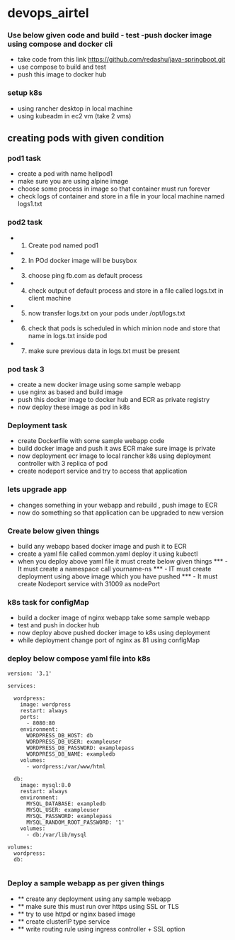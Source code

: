 # devops_airtel

### Use below given code and build - test -push docker image using compose and docker cli

- take code from this link https://github.com/redashu/java-springboot.git
- use compose to build and test
- push this image to docker hub 

### setup k8s 
- using rancher desktop in local machine 
- using kubeadm in ec2 vm (take 2 vms)

## creating pods with given condition

### pod1 task 
- create a pod with name hellpod1 
- make sure you are using alpine image
- choose some process in image so that container must run forever
- check logs of container and store in a file in your local machine named logs1.txt 

### pod2 task 

 -  1. Create pod named  <yourname>pod1
 -  2. In POd docker image will be busybox 
 -  3. choose ping fb.com as default process
 -  4. check output of default process and store in a file  called logs.txt in client machine 
 -  5. now transfer logs.txt on your pods under /opt/logs.txt 
 -  6. check that pods is scheduled in which minion node and store that name in logs.txt inside pod 
 -  7. make sure previous data in logs.txt must be present 

 ### pod task 3 

 - create a new docker image using some sample webapp 
 - use nginx as based and build image 
 - push this docker image to docker hub  and ECR as private registry 
 - now deploy these image as pod in k8s

### Deployment task 

- create Dockerfile with some sample webapp code 
- build docker image and push it  aws ECR make sure image is private
- now deployment ecr image to local rancher k8s using deployment controller with 3 replica of pod
- create nodeport service and try to access that application

### lets upgrade app
- changes something in your webapp and rebuild , push image to ECR
- now do something so that application can be upgraded to new version

### Create below given things 

- build any webapp based docker image and push it to ECR 
- create a yaml file called common.yaml deploy it using kubectl 
- when you deploy above yaml file it must create below given things 
    *** - It must create a namespace call yourname-ns
    *** - IT must create deployment using above image which you have pushed 
    *** - It must create Nodeport service with 31009 as nodePort 

### k8s task for configMap

- build a docker image of nginx webapp take some sample webapp 
- test and push in docker hub 
- now deploy above pushed docker image to k8s using deployment 
- while deployment change port of nginx as 81 using configMap 

### deploy below compose yaml file into k8s 

```
version: '3.1'

services:

  wordpress:
    image: wordpress
    restart: always
    ports:
      - 8080:80
    environment:
      WORDPRESS_DB_HOST: db
      WORDPRESS_DB_USER: exampleuser
      WORDPRESS_DB_PASSWORD: examplepass
      WORDPRESS_DB_NAME: exampledb
    volumes:
      - wordpress:/var/www/html

  db:
    image: mysql:8.0
    restart: always
    environment:
      MYSQL_DATABASE: exampledb
      MYSQL_USER: exampleuser
      MYSQL_PASSWORD: examplepass
      MYSQL_RANDOM_ROOT_PASSWORD: '1'
    volumes:
      - db:/var/lib/mysql

volumes:
  wordpress:
  db:


```

### Deploy a sample webapp as per given things 

- **  create any deployment using any sample webapp 
- ** make sure this must run over https using SSL or TLS 
- ** try to use httpd or nginx based image 
- ** create clusterIP type service 
- ** write routing rule using ingress controller + SSL option